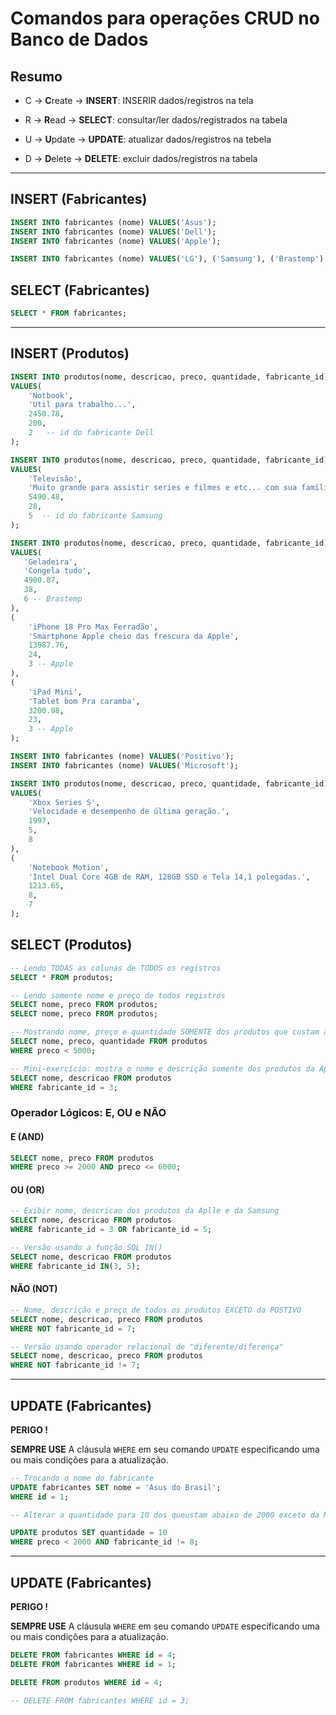 # Comandos para operações CRUD no Banco de Dados

## Resumo

- C -> **C**reate    -> **INSERT**: INSERIR dados/registros na tela

- R -> **R**ead      -> **SELECT**: consultar/ler dados/registrados na tabela

- U -> **U**pdate    -> **UPDATE**: atualizar dados/registros na tebela

- D -> **D**elete -> **DELETE**: excluir dados/registros na tabela


---

## INSERT (Fabricantes)

```sql
INSERT INTO fabricantes (nome) VALUES('Asus');
INSERT INTO fabricantes (nome) VALUES('Dell');
INSERT INTO fabricantes (nome) VALUES('Apple');

INSERT INTO fabricantes (nome) VALUES('LG'), ('Samsung'), ('Brastemp');
```

## SELECT (Fabricantes)

```sql
SELECT * FROM fabricantes;
```

---

## INSERT (Produtos)

```sql
INSERT INTO produtos(nome, descricao, preco, quantidade, fabricante_id)
VALUES(
    'Notbook',
    'Util para trabalho...',
    2450.78,
    200,
    2   -- id do fabricante Dell
);

INSERT INTO produtos(nome, descricao, preco, quantidade, fabricante_id)
VALUES(
    'Televisão',
    'Muito grande para assistir series e filmes e etc... com sua família',
    5490.48,
    28,
    5  -- id do fabricante Samsung
);

INSERT INTO produtos(nome, descricao, preco, quantidade, fabricante_id)
VALUES(
   'Geladeira',
   'Congela tudo',
   4900.87,
   38,
   6 -- Brastemp
), 
(
    'iPhone 18 Pro Max Ferradão',
    'Smartphone Apple cheio das frescura da Apple',
    13987.76,
    24,
    3 -- Apple
),
(
    'iPad Mini',
    'Tablet bom Pra caramba',
    3200.98,
    23,
    3 -- Apple
);


```


```sql
INSERT INTO fabricantes (nome) VALUES('Positivo');
INSERT INTO fabricantes (nome) VALUES('Microsoft');

```

```sql
INSERT INTO produtos(nome, descricao, preco, quantidade, fabricante_id)
VALUES(
    'Xbox Series S',
    'Velocidade e desempenho de última geração.',
    1997,
    5,
    8   
),
(
    'Notebook Motion',
    'Intel Dual Core 4GB de RAM, 128GB SSD e Tela 14,1 polegadas.',
    1213.65,
    8,
    7    
);
```

## SELECT (Produtos)

```sql
-- Lendo TODAS as colunas de TODOS os registros
SELECT * FROM produtos;

-- Lendo somente nome e preço de todos registros
SELECT nome, preco FROM produtos;
SELECT nome, preco FROM produtos;

-- Mostrando nome, preço e quantidade SOMENTE dos produtos que custam abaixo de 5000
SELECT nome, preco, quantidade FROM produtos
WHERE preco < 5000;

-- Mini-exercício: mostra o nome e descrição somente dos produtos da Apple
SELECT nome, descricao FROM produtos
WHERE fabricante_id = 3;
```

### Operador Lógicos: E, OU e NÃO

#### E (AND)

```sql
SELECT nome, preco FROM produtos
WHERE preco >= 2000 AND preco <= 6000;
```

#### OU (OR)

```sql
-- Exibir nome, descricao dos produtos da Aplle e da Samsung
SELECT nome, descricao FROM produtos
WHERE fabricante_id = 3 OR fabricante_id = 5;

-- Versão usando a função SQL IN()
SELECT nome, descricao FROM produtos
WHERE fabricante_id IN(3, 5);
```

#### NÃO (NOT)

```sql
-- Nome, descrição e preço de todos os produtos EXCETO da POSTIVO
SELECT nome, descricao, preco FROM produtos
WHERE NOT fabricante_id = 7;

-- Versão usando operador relacional de "diferente/diferença" 
SELECT nome, descricao, preco FROM produtos
WHERE NOT fabricante_id != 7;
```

---

## UPDATE (Fabricantes)

**PERIGO !**

**SEMPRE USE** A cláusula `WHERE` em seu comando `UPDATE` especificando uma ou mais condições para a atualização.

```sql
-- Trocando o nome do fabricante 
UPDATE fabricantes SET nome = 'Asus do Brasil';
WHERE id = 1;

-- Alterar a quantidade para 10 dos queustam abaixo de 2000 exceto da Microsoft.

UPDATE produtos SET quantidade = 10
WHERE preco < 2000 AND fabricante_id != 8;
```

---

## UPDATE (Fabricantes)

**PERIGO !**

**SEMPRE USE** A cláusula `WHERE` em seu comando `UPDATE` especificando uma ou mais condições para a atualização.


```sql
DELETE FROM fabricantes WHERE id = 4;
DELETE FROM fabricantes WHERE id = 1;

DELETE FROM produtos WHERE id = 4;

-- DELETE FROM fabricantes WHERE id = 3;
```